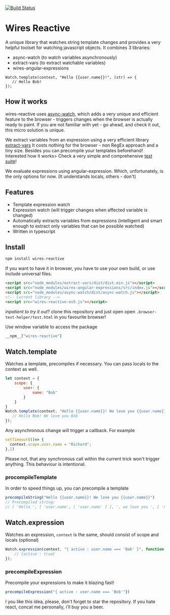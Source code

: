 [![Build Status](https://travis-ci.org/wiresjs/wires-reactive.svg?branch=master)](https://travis-ci.org/wiresjs/wires-reactive)
# Wires Reactive

A unique library that watches string template changes and provides a very helpful toolset for watching javascript
objects.
It combines 3 libraries:
 * async-watch (to watch variables asynchronously)
 * extract-vars (to extract watchable variables)
 * wires-angular-expressions

```
Watch.template(context, "Hello {{user.name}}!", (str) => {
   // Hello Bob!
});
```

## How it works
wires-reactive uses [async-watch](https://github.com/wiresjs/async-watch/), which adds
a very unique and efficient feature to the browser - triggers changes when the browser is actually ready
to paint. If you are not familiar with yet - go ahead, and check it out, this micro solution is unique.

We extract variables from an expression using a very  efficient library
[extract-vars](https://github.com/wiresjs/extract-vars)
It costs nothing for the browser - non RegEx approach and a tiny size. Besides you can precompile your templates beforehand!
Interested how it works> Check a very simple and comprehensive [test suite](https://github.com/wiresjs/extract-vars/blob/master/test/main.js#L4)!

We evaluate expressions using angular-expression. Which, unfortunately, is the only options for now.
(It understands locals, others - don't)


## Features

* Template expression watch
* Expression watch (will trigger changes when affected variable is changed)
* Automatically extracts variables from expressions (intelligent and smart enough to extract only variables that can be possible watched)
* Written in typescript

## Install

```bash
npm install wires-reactive
```

If you want to have it in browser, you have to use your own build, or use include universal files.
```html
<script src="node_modules/extract-vars/dist/dist.min.js"></script>
<script src="node_modules/wires-angular-expressions/src/index.js"></script>
<script src="node_modules/async-watch/dist/async-watch.js"></script>
<!-- Current library -->
<script src="wires-reactive-es5.js"></script>
```

*inpatient to try it out*? clone this repository and just open open `.browser-test-helper/test.html` in you favourite browser!

Use window variable to access the package
```js
__npm__["wires-reactive"]
```
## Watch.template

Watches a template, precompiles if necessary. You can pass locals to the context as well.
```js
let context = {
    scope: {
        user: {
            name: "Bob"
        }
    }
}
Watch.template(context, "Hello {{user.name}}! We love you {{user.name}}", (str) => {
   // Hello Bob! We love you Bob
});
```

Any asynchronous change will trigger a callback. For example
```js
setTimeout(()=> {
  context.scope.user.name = "Richard";
},1)
```
Please not, that any synchronous call within the current trick won't trigger anything. This behaviour is intentional.

### procompileTemplate

In order to speed things up, you can precompile a template
```js
precompileString("Hello {{user.name}}! We love you {{user.name}}")
// Precompiled string:
// [ 'Hello ', [ 'user.name', [ 'user.name' ] ], ', we love you ', [ 'user.name', [ 'user.name' ] ] ]
```

## Watch.expression
Watches an expression, `context` is the same, should consist of scope and locals (optional)
```js
Watch.expression(context, "{ active : user.name === 'Bob' }", function(result) {
    // {active : true}
});
```

### precompileExpression
Precompile your expressions to make it blazing fast!
```js
precompileExpression("{ active : user.name === 'Bob'"})
```

I you like this idea, please, don't forget to star the repository.
If you hate react, concat me personally, i'll buy you a beer.
